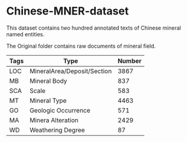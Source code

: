 # Chinese-MNER-dataset

This dataset contains two hundred annotated texts of Chinese mineral named entities.

The Original folder contains raw documents of mineral field.

|Tags|Type|Number|
| ----- | --------- | ----------- | 
|LOC|MineralArea/Deposit/Section|3867|
|MB|Mineral Body|837|
|SCA|Scale|583|
|MT|Mineral Type|4463|
|GO|Geologic Occurrence|571|
|MA|Minera Alteration|2429|
|WD|Weathering Degree|87|
